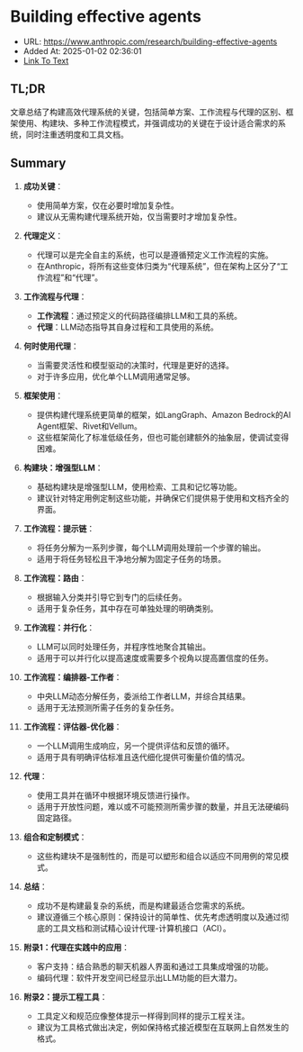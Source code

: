 # Building effective agents
- URL: https://www.anthropic.com/research/building-effective-agents
- Added At: 2025-01-02 02:36:01
- [Link To Text](2025-01-02-building-effective-agents_raw.md)

## TL;DR
文章总结了构建高效代理系统的关键，包括简单方案、工作流程与代理的区别、框架使用、构建块、多种工作流程模式，并强调成功的关键在于设计适合需求的系统，同时注重透明度和工具文档。

## Summary
1. **成功关键**：
   - 使用简单方案，仅在必要时增加复杂性。
   - 建议从无需构建代理系统开始，仅当需要时才增加复杂性。

2. **代理定义**：
   - 代理可以是完全自主的系统，也可以是遵循预定义工作流程的实施。
   - 在Anthropic，将所有这些变体归类为“代理系统”，但在架构上区分了“工作流程”和“代理”。

3. **工作流程与代理**：
   - **工作流程**：通过预定义的代码路径编排LLM和工具的系统。
   - **代理**：LLM动态指导其自身过程和工具使用的系统。

4. **何时使用代理**：
   - 当需要灵活性和模型驱动的决策时，代理是更好的选择。
   - 对于许多应用，优化单个LLM调用通常足够。

5. **框架使用**：
   - 提供构建代理系统更简单的框架，如LangGraph、Amazon Bedrock的AI Agent框架、Rivet和Vellum。
   - 这些框架简化了标准低级任务，但也可能创建额外的抽象层，使调试变得困难。

6. **构建块：增强型LLM**：
   - 基础构建块是增强型LLM，使用检索、工具和记忆等功能。
   - 建议针对特定用例定制这些功能，并确保它们提供易于使用和文档齐全的界面。

7. **工作流程：提示链**：
   - 将任务分解为一系列步骤，每个LLM调用处理前一个步骤的输出。
   - 适用于将任务轻松且干净地分解为固定子任务的场景。

8. **工作流程：路由**：
   - 根据输入分类并引导它到专门的后续任务。
   - 适用于复杂任务，其中存在可单独处理的明确类别。

9. **工作流程：并行化**：
   - LLM可以同时处理任务，并程序性地聚合其输出。
   - 适用于可以并行化以提高速度或需要多个视角以提高置信度的任务。

10. **工作流程：编排器-工作者**：
    - 中央LLM动态分解任务，委派给工作者LLM，并综合其结果。
    - 适用于无法预测所需子任务的复杂任务。

11. **工作流程：评估器-优化器**：
    - 一个LLM调用生成响应，另一个提供评估和反馈的循环。
    - 适用于具有明确评估标准且迭代细化提供可衡量价值的情况。

12. **代理**：
    - 使用工具并在循环中根据环境反馈进行操作。
    - 适用于开放性问题，难以或不可能预测所需步骤的数量，并且无法硬编码固定路径。

13. **组合和定制模式**：
    - 这些构建块不是强制性的，而是可以塑形和组合以适应不同用例的常见模式。

14. **总结**：
    - 成功不是构建最复杂的系统，而是构建最适合您需求的系统。
    - 建议遵循三个核心原则：保持设计的简单性、优先考虑透明度以及通过彻底的工具文档和测试精心设计代理-计算机接口（ACI）。

15. **附录1：代理在实践中的应用**：
    - 客户支持：结合熟悉的聊天机器人界面和通过工具集成增强的功能。
    - 编码代理：软件开发空间已经显示出LLM功能的巨大潜力。

16. **附录2：提示工程工具**：
    - 工具定义和规范应像整体提示一样得到同样的提示工程关注。
    - 建议为工具格式做出决定，例如保持格式接近模型在互联网上自然发生的格式。
